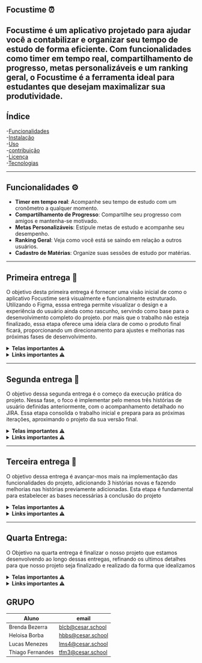 ## Focustime ⏰

**Focustime** é um aplicativo projetado para ajudar você a contabilizar e organizar seu tempo de estudo de forma eficiente. Com funcionalidades como timer em tempo real, compartilhamento de progresso, metas personalizáveis e um ranking geral, o Focustime é a ferramenta ideal para estudantes que desejam maximalizar sua produtividade.
---

## Índice
-[Funcionalidades](#funcionalidades)  
-[Instalação](#Instalação)  
-[Uso](#Uso)  
-[contribuição](#Contribuição)  
-[Licença](#Licença)  
-[Tecnologias](#Tecnologias) 

---
## Funcionalidades ⚙️
- **Timer em tempo real**: Acompanhe seu tempo de estudo com um cronômetro a qualquer momento.
- **Compartilhamento de Progresso**: Compartilhe seu progresso com amigos e mantenha-se motivado.
- **Metas Personalizáveis**: Estipule metas de estudo e acompanhe seu desempenho.
- **Ranking Geral**: Veja como você está se saindo em relação a outros usuários.
- **Cadastro de Matérias**: Organize suas sessões de estudo por matérias.

---


## Primeira entrega 📄
O objetivo desta primeira entrega é fornecer uma visão inicial de como o aplicativo Focustime será visualmente e funcionalmente estruturado. Utilizando o Figma, esssa entrega permite visualizar o design e a experiência do usuário ainda como rascunho, servindo como base para o desenvolvimento completo do projeto. por mais que o trabalho não esteja finalizado, essa etapa oferece uma ideia clara de como o produto final ficará, proporcionando um direcionamento para ajustes e melhorias nas próximas fases de desenvolvimento.

<details>
<summary><strong>Telas importantes ⚠️</strong></summary>

## Quadros e backlog do jira
  
![Backlog](img/WhatsApp%20Image%202025-03-28%20at%2014.42.53.jpeg)
![Quadros](img/WhatsApp%20Image%202025-03-28%20at%2014.43.03.jpeg)
![Quadros](img/WhatsApp%20Image%202025-03-28%20at%2014.43.11.jpeg)

</details>

<details>
<summary><strong>Links importantes ⚠️</strong></summary>
  
- **Figma**: [Figma](https://www.figma.com/design/Zsu2h3dlnZQFJjIIsyMDmL/FocusTime?m=auto&t=hjfoeNPBILq3BWJs-6)  
- **Jira**: [Projeto no Jira](https://focustimenow.atlassian.net/jira/software/projects/FOC/summary)
- **Histórias**:[Histórias](https://docs.google.com/document/d/1lMAlUU5gH1FcrGkc81p7c0IjeVZAILIUsYVd-0jkeJw/edit?usp=sharing)
- **youtube**: [apresentação do protótipo - legendado](https://youtu.be/4_51bAq3vGY) [apresentação do protótipo - dublado](https://youtu.be/zz-bhv_pV1E)

</details>

---


## Segunda entrega 📄
O objetivo dessa segunda entrega é o começo da execução prática do projeto. Nessa fase, o foco é implementar pelo menos três histórias de usuário definidas anteriormente, com o acompanhamento detalhado no JIRA. Essa etapa consolida o trabalho inicial e prepara para as próximas iterações, aproximando o projeto da sua versão final.

<details>
<summary><strong>Telas importantes ⚠️</strong></summary>

## Quadros e backlog do jira
  
![Print backlog](img/Captura%20de%20tela%202025-04-06%20191244.png)
![Print sprint](img/Captura%20de%20tela%202025-04-06%20194901.png)

## Issues/Bug-tracker

![Print issues](img/Captura%20de%20tela%202025-04-07%20191407.png)

</details>

  
<details>
<summary><strong>Links importantes ⚠️</strong></summary>
  
- **Relatório programação em par**: [relatório programação](https://docs.google.com/document/d/1-XticSoMchm8W1HqzMP1LiDjTKTyeXXCzLYorMRl1rw/edit)
- **youtube**: [apresentação do protótipo - legendado/dublado](https://youtu.be/8OI8J7PQgNk?feature=shared)
- **site**: [Site do projeto](https://focus-time.azurewebsites.net/)
- **Casos de erro**: [histórias - erro](https://docs.google.com/document/d/1_avGztxE4w-pxfmpUrUluX79jIvsRKcQBkduOqWoXts/edit?usp=sharing) - **Histórias**: [Histórias](https://docs.google.com/document/d/1lMAlUU5gH1FcrGkc81p7c0IjeVZAILIUsYVd-0jkeJw/edit?usp=sharing)

  
</details>

---
## Terceira entrega 📄
O objetivo dessa entrega é avançar-mos mais na implementação das funcionalidades do projeto, adicionando 3 histórias novas e fazendo melhorias nas histórias previamente adicionadas. Esta etapa é fundamental para estabelecer as bases necessárias à conclusão do projeto
<details>
<summary><strong>Telas importantes ⚠️</strong></summary>
  
## Sprint e backlog do jira
  
![Print backlog](img/image-1.png)
![Print sprint](img/image-2.png) 

## Issues/Bug-tracker

![Print issues](img/image-3.png)
![Print issues](img/image-4.png)

</details>

  
<details>
<summary><strong>Links importantes ⚠️</strong></summary>
  
- **Relatório programação em par**: [relatório programação](https://docs.google.com/document/d/1zvUxUsj46cAgci9-EGHUNmPv332lqz4TNEfSFJVW_tI/edit?usp=sharing)
- **Jira**: [Projeto no Jira](https://focustimenow.atlassian.net/jira/software/projects/FOC/summary)
- **Figma**: [Figma](https://www.figma.com/design/Zsu2h3dlnZQFJjIIsyMDmL/FocusTime?m=auto&t=hjfoeNPBILq3BWJs-6)  
- **youtube**: [apresentação do protótipo](https://youtu.be/7ADkBCvspQU) - [Testes com cypress](https://youtu.be/YZzJ2JsbH4w) - [CI/CD](https://youtu.be/2wsgb0F0zDU) - [site com novas funcionalidades](https://www.youtube.com/watch?v=yvoK4hlT0fo) - [site completo](https://www.youtube.com/watch?v=Zv2JBcdDJLs)
- **site**: [Site do projeto](https://focus-time.azurewebsites.net/)
- **Casos de erro**: [histórias - erro](https://docs.google.com/document/d/1_avGztxE4w-pxfmpUrUluX79jIvsRKcQBkduOqWoXts/edit?usp=sharing) - **Histórias**: [Histórias](https://docs.google.com/document/d/1lMAlUU5gH1FcrGkc81p7c0IjeVZAILIUsYVd-0jkeJw/edit?usp=sharing)
 
  
</details>

---
## Quarta Entrega:
O Objetivo na quarta entrega é finalizar o nosso projeto que estamos desenvolvendo ao longo dessas entregas, refinando os ultimos detalhes para que nosso projeto seja finalizado e realizado da forma que idealizamos

<details>
<summary><strong>Telas importantes ⚠️</strong></summary>

## Backlog
![Backlog](img/backlog-4entrega.jpeg)

## Issues
![Issues](img/issues-4entrega.jpeg)

## Summary
![Summary](img/summary-4entrega.jpeg)

## Board
![Board](img/board-4entrega.jpeg)

</details>

<details>
<summary><strong>Links importantes ⚠️</strong></summary>

- **Relatório programação em par**: [relatório programação](https://docs.google.com/document/d/1WeKh-WHA8VRrtPISkAx1ikSQMNJgCBVzV3QPDgCBl1k/edit?usp=sharing)

- **youtube**: [Screencast do figma](https://youtu.be/KHl9B-tLY58?si=hOWuPh4FRs-7hgP0) - [CI/CD](https://youtu.be/cMqKgPRMBtA) - [Testes automatizados](https://youtu.be/ii_JnvUZFt4) - [Screencast do site](https://youtu.be/yKi6ZgehO9U?feature=shared)
- **site**: [Site do projeto](https://focus-time.azurewebsites.net/)
- **Casos de erro**:[histórias - erro](https://docs.google.com/document/d/1_avGztxE4w-pxfmpUrUluX79jIvsRKcQBkduOqWoXts/edit?usp=sharing) - **Histórias**: [Histórias](https://docs.google.com/document/d/1lMAlUU5gH1FcrGkc81p7c0IjeVZAILIUsYVd-0jkeJw/edit?usp=sharing)

</details>

## GRUPO 
| Aluno | email |
|-------------|---------------------|
| Brenda Bezerra  | blcb@cesar.school       |
| Heloisa Borba | hbbs@cesar.school     |
| Lucas Menezes | lms4@cesar.school    |
| Thiago Fernandes | tfm3@cesar.school |



